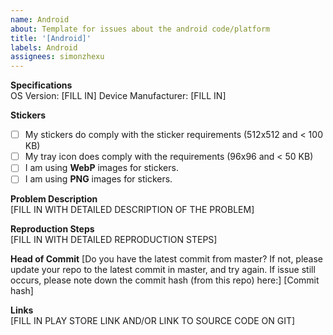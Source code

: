 ```yaml
---
name: Android
about: Template for issues about the android code/platform
title: '[Android]'
labels: Android
assignees: simonzhexu
---
```

<!-- 
Only use the GitHub Issues section if you discovered issues with the code itself. Do not mistake the Issues page as a help desk. You can ask for help at [Stack Overflow](https://stackoverflow.com/). 
-->

**Specifications**  
OS Version: [FILL IN]
Device Manufacturer: [FILL IN]

**Stickers**
- [ ] My stickers do comply with the sticker requirements (512x512 and < 100 KB)
- [ ] My tray icon does comply with the requirements (96x96 and < 50 KB)
- [ ] I am using **WebP** images for stickers.
- [ ] I am using **PNG** images for stickers.

**Problem Description**  
[FILL IN WITH DETAILED DESCRIPTION OF THE PROBLEM]

**Reproduction Steps**  
[FILL IN WITH DETAILED REPRODUCTION STEPS]

**Head of Commit**
[Do you have the latest commit from master? If not, please update your repo to the latest commit in master, and try again. If issue still occurs, please note down the commit hash (from this repo) here:]
[Commit hash]

**Links**  
[FILL IN PLAY STORE LINK AND/OR LINK TO SOURCE CODE ON GIT]
